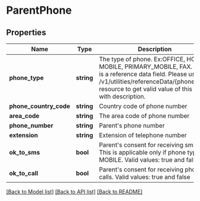 # ParentPhone

## Properties
Name | Type | Description | Notes
------------ | ------------- | ------------- | -------------
**phone_type** | **string** | The type of phone. Ex:OFFICE, HOME, MOBILE, PRIMARY_MOBILE, FAX. This is a reference data field. Please use /v1/utilities/referenceData/{phoneType} resource to get valid value of this field with description. | 
**phone_country_code** | **string** | Country code of phone number | 
**area_code** | **string** | The area code of phone number | [optional] 
**phone_number** | **string** | Parent&#x27;s phone number | 
**extension** | **string** | Extension of telephone number | [optional] 
**ok_to_sms** | **bool** | Parent&#x27;s consent for receiving sms. This is applicable only if phone type is MOBILE. Valid values: true and false | [optional] 
**ok_to_call** | **bool** | Parent&#x27;s consent for receiving phone calls. Valid values: true and false | [optional] 

[[Back to Model list]](../../README.md#documentation-for-models) [[Back to API list]](../../README.md#documentation-for-api-endpoints) [[Back to README]](../../README.md)

